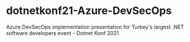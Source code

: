 # dotnetkonf21-Azure-DevSecOps
Azure DevSecOps implementation presentation for Turkey's largest .NET software developers event - Dotnet Konf 2021
